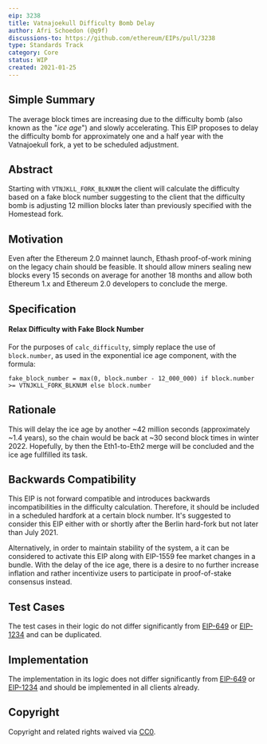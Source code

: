 ```yaml
---
eip: 3238
title: Vatnajoekull Difficulty Bomb Delay
author: Afri Schoedon (@q9f)
discussions-to: https://github.com/ethereum/EIPs/pull/3238
type: Standards Track
category: Core
status: WIP
created: 2021-01-25
---
```


## Simple Summary
The average block times are increasing due to the difficulty bomb (also known as the "_ice age_") and slowly accelerating. This EIP proposes to delay the difficulty bomb for approximately one and a half year with the Vatnajoekull fork, a yet to be scheduled adjustment.

## Abstract
Starting with `VTNJKLL_FORK_BLKNUM` the client will calculate the difficulty based on a fake block number suggesting to the client that the difficulty bomb is adjusting 12 million blocks later than previously specified with the Homestead fork.

## Motivation
Even after the Ethereum 2.0 mainnet launch, Ethash proof-of-work mining on the legacy chain should be feasible. It should allow miners sealing new blocks every 15 seconds on average for another 18 months and allow both Ethereum 1.x and Ethereum 2.0 developers to conclude the merge.

## Specification
#### Relax Difficulty with Fake Block Number
For the purposes of `calc_difficulty`, simply replace the use of `block.number`, as used in the exponential ice age component, with the formula:

    fake_block_number = max(0, block.number - 12_000_000) if block.number >= VTNJKLL_FORK_BLKNUM else block.number

## Rationale
This will delay the ice age by another ~42 million seconds (approximately ~1.4 years), so the chain would be back at ~30 second block times in winter 2022. Hopefully, by then the Eth1-to-Eth2 merge will be concluded and the ice age fullfilled its task.

## Backwards Compatibility
This EIP is not forward compatible and introduces backwards incompatibilities in the difficulty calculation. Therefore, it should be included in a scheduled hardfork at a certain block number. It's suggested to consider this EIP either with or shortly after the Berlin hard-fork but not later than July 2021.

Alternatively, in order to maintain stability of the system, a it can be considered to activate this EIP along with EIP-1559 fee market changes in a bundle. With the delay of the ice age, there is a desire to no further increase inflation and rather incentivize users to participate in proof-of-stake consensus instead. 

## Test Cases
The test cases in their logic do not differ significantly from [EIP-649](./eip-649.md) or [EIP-1234](./eip-1234.md) and can be duplicated.

## Implementation
The implementation in its logic does not differ significantly from [EIP-649](./eip-649.md) or [EIP-1234](./eip-1234.md) and should be implemented in all clients already.

## Copyright
Copyright and related rights waived via [CC0](https://creativecommons.org/publicdomain/zero/1.0/).
